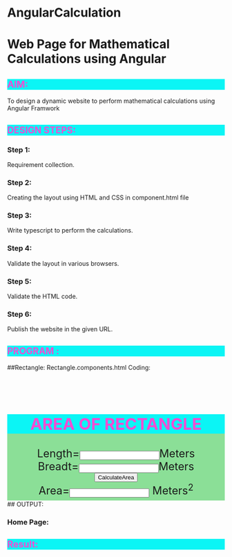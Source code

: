 # AngularCalculation

# Web Page for Mathematical Calculations using Angular

## AIM:
To design a dynamic website to perform mathematical calculations using Angular Framwork

## DESIGN STEPS:

### Step 1:

Requirement collection.

### Step 2:

Creating the layout using HTML and CSS in component.html file

### Step 3:

Write typescript to perform the calculations.

### Step 4:

Validate the layout in various browsers.

### Step 5:

Validate the HTML code.

### Step 6:

Publish the website in the given URL.

## PROGRAM :
##Rectangle: Rectangle.components.html Coding:
<style>
    h2{
background-color: rgb(11, 245, 245);
color: rgb(241, 77, 211);
}
.container {
  display: block;
  background-color: #8bdf97;
  min-height: 200px;
  margin-top: 100px;
}
.al{
    text-align: center;
    font-size: 25px;
}

</style>

<div class="container">
    <div class="al">
    <h2>AREA OF RECTANGLE</h2>
    Length=<input type="text"[(ngModel)]='length'>Meters<br/>
    Breadt=<input type="text"[(ngModel)]='breadth'>Meters<br/>
    <input type="button" (click)="onCalculate()" value="CalculateArea"><br/>
    Area=<input type="text" [value]="area"> Meters<sup>2</sup><br/>
</div>

</div>
## OUTPUT:

### Home Page:


## Result:

